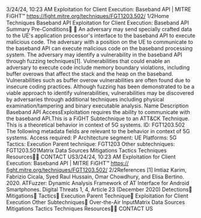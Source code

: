 3/24/24, 10:23 AM Exploitation for Client Execution: Baseband API | MITRE FiGHT™
https://ﬁght.mitre.org/techniques/FGT1203.502/ 1/2Home Techniques Baseband API
Exploitation for Client Execution:
Baseband API
Summary
Pre-Conditions󰅂 󰅂
An adversary may send specially crafted data to the UE's
application processor's interface to the baseband API to
execute malicious code. The adversary with a position on the
UE to communicate to the baseband API can execute
malicious code on the baseband processing system.
The adversary may identify a vulnerability in the baseband
API through fuzzing techniques[1]. Vulnerabilities that could
enable an adversary to execute code include memory
boundary violations, including buffer over ows that affect the
stack and the heap on the baseband. Vulnerabilities such as
buffer over ow vulnerabilities are often found due to insecure
coding practices. Although fuzzing has been demonstrated to
be a viable approach to identify vulnerabilities, vulnerabilities
may be discovered by adversaries through additional
techniques including physical examination/tampering and
binary executable analysis.
Name Description
Baseband API AccessExploitation requires the
ability to communicate
with the baseband API.This is a FiGHT
Subtechnique to an ATT&CK
Technique.
This is a theoretical behavior
in context of 5G systems.
ID: FGT1203.502
The following metadata
fields are relevant to the
behavior in context of 5G
systems.
Access required: P
Architecture segment: UE
Platforms: 5G
Tactics: Execution
Parent technique: FGT1203
Other subtechniques:
FGT1203.501Matrix Data Sources Mitigations Tactics Techniques Resources󰍝󰇙
CONTACT US3/24/24, 10:23 AM Exploitation for Client Execution: Baseband API | MITRE FiGHT™
https://ﬁght.mitre.org/techniques/FGT1203.502/ 2/2References
[1] Imtiaz Karim, Fabrizio Cicala, Syed Ra ul Hussain, Omar
Chowdhury, and Elisa Bertino. 2020. ATFuzzer: Dynamic
Analysis Framework of AT Interface for Android Smartphones.
Digital Threats 1, 4, Article 23 (December 2020)
Detections󰅀
Mitigations󰅀
Tactics󰅀
Execution
Parent Technique󰅀
Exploitation for Client Execution
Other Subtechniques󰅀
Over-the-Air InputMatrix Data Sources Mitigations Tactics Techniques Resources󰍝󰇙
CONTACT US